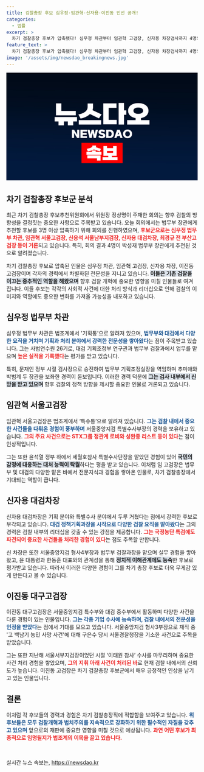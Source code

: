 ```yaml
---
title: 검찰총장 후보 심우정·임관혁·신자용·이진동 인선 공개!
categories:
  - 법률
excerpt: >
  차기 검찰총장 후보가 압축됐다! 심우정 차관부터 임관혁 고검장, 신자용 차장검사까지 4명의 유력 후보가 추천됐다. 이번 임명은 박 장관 제청 후 윤 대통령 손에 달렸다. 과연 차기 총장은 누가 될까? 클릭해 더 알아보세요!
feature_text: >
  차기 검찰총장 후보가 압축됐다! 심우정 차관부터 임관혁 고검장, 신자용 차장검사까지 4명의 유력 후보가 추천됐다. 이번 임명은 박 장관 제청 후 윤 대통령 손에 달렸다. 과연 차기 총장은 누가 될까? 클릭해 더 알아보세요!
image: '/assets/img/newsdao_breakingnews.jpg'
---
```


<p><img src="/assets/img/newsdao_breakingnews.jpg" alt="flaretime 속보" /></p>

<h2 data-ke-size="size26">차기 검찰총장 후보군 분석</h2>

<p data-ke-size="size16">최근 차기 검찰총장 후보추천위원회에서 위원장 정상명이 주재한 회의는 향후 검찰의 방향성을 결정짓는 중요한 사항으로 주목받고 있습니다. 오늘 회의에서는 법무부 장관에게 추천할 후보를 3명 이상 압축하기 위해 회의를 진행하였으며, <b><span style="color: #ee2323;">후보군으로는 심우정 법무부 차관, 임관혁 서울고검장, 신응석 서울남부지검장, 신자용 대검차장, 최경규 전 부산고검장 등이 거론</span></b>되고 있습니다. 특히, 회의 결과 4명이 박성재 법무부 장관에게 추천된 것으로 알려졌습니다.</p>

<p data-ke-size="size16">차기 검찰총장 후보로 압축된 인물은 심우정 차관, 임관혁 고검장, 신자용 차장, 이진동 고검장이며 각자의 경력에서 차별화된 전문성을 지니고 있습니다. <b><span style="background-color: #21538527;">이들은 기존 검찰을 이끄는 중추적인 역할을 해왔으며</span></b> 향후 검찰 개혁에 중요한 영향을 미칠 인물들로 여겨집니다. 이들 후보는 각각의 사회적 사건에 대한 처리 방식과 리더십으로 인해 검찰의 이미지와 역할에도 중요한 변화를 가져올 가능성을 내포하고 있습니다.</p>

<h2 data-ke-size="size26">심우정 법무부 차관</h2>

<p data-ke-size="size16">심우정 법무부 차관은 법조계에서 '기획통'으로 알려져 있으며, <b><span style="color: #1a5490;">법무부와 대검에서 다양한 요직을 거치며 기획과 처리 분야에서 강력한 전문성을 쌓아왔다</span></b>는 점이 주목받고 있습니다. 그는 사법연수원 26기로, 대검 기획조정부 연구관과 법무부 검찰과에서 업무를 맡으며 <b><span style="color: #ee2323;">높은 실적을 기록했다</span></b>는 평가를 받고 있습니다.</p>

<p data-ke-size="size16">특히, 문재인 정부 시절 검사장으로 승진하여 법무부 기획조정실장을 역임하며 추미애와 박범계 두 장관을 보좌한 경력이 돋보입니다. 이러한 경력 덕분에 <b><span style="background-color: #21538527;">그는 검사 내부에서 신망을 받고 있으며</span></b> 향후 검찰의 정책 방향을 제시할 중요한 인물로 거론되고 있습니다.</p>

<h2 data-ke-size="size26">임관혁 서울고검장</h2>

<p data-ke-size="size16">임관혁 서울고검장은 법조계에서 ‘특수통’으로 알려져 있습니다. <b><span style="color: #1a5490;">그는 검찰 내에서 중요한 사건들을 다뤄온 경험이 풍부하며</span></b> 서울중앙지검 특별수사부장의 경력을 보유하고 있습니다. <b><span style="color: #ee2323;">그의 주요 사건으로는 STX그룹 정관계 로비와 성완종 리스트 등이 있다</span></b>는 점이 인상적입니다.</p>

<p data-ke-size="size16">그는 또한 윤석열 정부 하에서 세월호참사 특별수사단장을 맡았던 경험이 있어 <b><span style="background-color: #21538527;">국민의 감정에 대응하는 대처 능력이 탁월</span></b>하다는 평을 받고 있습니다. 이처럼 임 고검장은 법무부 및 대검의 다양한 맡은 바에서 전문지식과 경험을 쌓아온 인물로, 차기 검찰총장에서 기대되는 역할이 큽니다.</p>

<h2 data-ke-size="size26">신자용 대검차장</h2>

<p data-ke-size="size16">신자용 대검차장은 기획 분야와 특별수사 분야에서 두루 거쳤다는 점에서 강력한 후보로 부각되고 있습니다. <b><span style="color: #1a5490;">대검 정책기획과장을 시작으로 다양한 검찰 요직을 맡아왔다</span></b>는 그의 경력은 검찰 내부의 리더십을 갖출 수 있는 강점을 제공합니다. <b><span style="color: #ee2323;">그는 국정농단 특검에도 파견되어 중요한 사건들을 처리한 경험이 있다</span></b>는 점도 주목할 만합니다.</p>

<p data-ke-size="size16">신 차장은 또한 서울중앙지검 형사4부장과 법무부 검찰과장을 맡으며 실무 경험을 쌓아왔고, 윤 대통령과 한동훈 대표와의 관계성을 통해 <b><span style="background-color: #21538527;">정치적 이해관계에도 능숙</span></b>한 후보로 평가받고 있습니다. 따라서 이러한 다양한 경험이 그를 차기 총장 후보로 더욱 무게감 있게 만든다고 볼 수 있습니다.</p>

<h2 data-ke-size="size26">이진동 대구고검장</h2>

<p data-ke-size="size16">이진동 대구고검장은 서울중앙지검 특수부와 대검 중수부에서 활동하며 다양한 사건을 다룬 경험이 있는 인물입니다. <b><span style="color: #1a5490;">그는 각종 기업 수사에 능숙하며, 검찰 내에서의 전문성을 인정을 받았다</span></b>는 점에서 기대를 모으고 있습니다. 서울중앙지검 형사3부장으로 재직 중 '고 백남기 농민 사망 사건'에 대해 구은수 당시 서울경찰청장을 기소한 사건으로 주목을 받았습니다.</p>

<p data-ke-size="size16">그는 또한 지난해 서울서부지검장이었던 시절 ‘이태원 참사’ 수사를 마무리하며 중요한 사건 처리 경험을 쌓았으며, <b><span style="color: #ee2323;">그의 지휘 아래 사건이 처리된 바</span></b>로 현재 검찰 내에서의 신뢰도가 높습니다. 이진동 고검장은 차기 검찰총장 후보군에서 매우 긍정적인 인상을 남기고 있는 인물입니다.</p>

<h2 data-ke-size="size26">결론</h2>

<p data-ke-size="size16">이처럼 각 후보들의 경력과 경험은 차기 검찰총장직에 적합함을 보여주고 있습니다. <b><span style="color: #1a5490;">위 후보들은 모두 검찰개혁과 법치주의를 지속적으로 강화하기 위한 필수적인 자질을 갖추고 있으며</span></b> 앞으로의 재판에 중요한 영향을 미칠 것으로 예상됩니다. <b><span style="color: #ee2323;">과연 어떤 후보가 최종적으로 임명될지가 법조계의 이목을 끌고 있습니다.</span></b></p>

<p data-ke-size="size16">&nbsp;</p>
실시간 뉴스 속보는, <a href="https://newsdao.kr" rel="dofollow">https://newsdao.kr</a>


